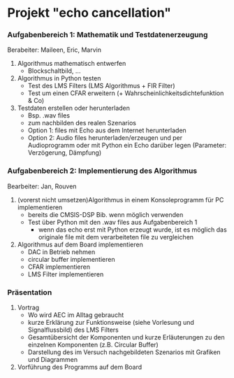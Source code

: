 # Projekt "echo cancellation"


### Aufgabenbereich 1: Mathematik und Testdatenerzeugung

Berabeiter: Maileen, Eric, Marvin
1. Algorithmus mathematisch entwerfen
    - Blockschaltbild, ...
2. Algorithmus in Python testen
    - Test des LMS Filters (LMS Algorithmus + FIR Filter)
    - Test um einen CFAR erweitern (+ Wahrscheinlichkeitsdichtefunktion & Co)
3. Testdaten erstellen oder herunterladen
    - Bsp. .wav files
    - zum nachbilden des realen Szenarios
    - Option 1: files mit Echo aus dem Internet herunterladen
    - Option 2: Audio files herunterladen/erzeugen und per Audioprogramm oder mit Python ein Echo darüber legen (Parameter: Verzögerung, Dämpfung)



### Aufgabenbereich 2: Implementierung des Algorithmus

Bearbeiter: Jan, Rouven
1. (vorerst nicht umsetzen)Algorithmus in einem Konsoleprogramm für PC implementieren
    - bereits die CMSIS-DSP Bib. wenn möglich verwenden
    - Test über Python mit den .wav files aus Aufgabenbereich 1 
        - wenn das echo erst mit Python erzeugt wurde, ist es möglich das originale file mit dem verarbeiteten file zu vergleichen
2. Algorithmus auf dem Board implementieren
    - DAC in Betrieb nehmen
    - circular buffer implementieren
    - CFAR implementieren
    - LMS Filter implementieren



### Präsentation

1. Vortrag
    - Wo wird AEC im Alltag gebraucht
    - kurze Erklärung zur Funktionsweise (siehe Vorlesung und Signalflussbild) des LMS Filters
    - Gesamtübersicht der Komponenten und kurze Erläuterungen zu den einzelnen Komponenten (z.B. Circular Buffer)
    - Darstellung des im Versuch nachgebildeten Szenarios mit Grafiken und Diagrammen
2. Vorführung des Programms auf dem Board

